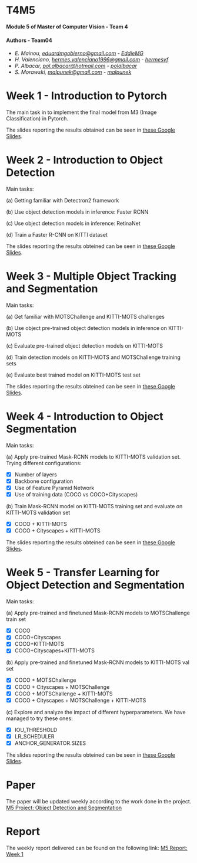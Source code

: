 # T4M5
**Module 5 of Master of Computer Vision -  Team 4**

#### Authors - Team04
- _E. Mainou, eduardmgobierno@gmail.com - [EddieMG](https://github.com/EddieMG)_
- _H. Valenciano, hermes.valenciano1996@gmail.com - [hermesvf](https://github.com/hermesvf)_
- _P. Albacar, pol.albacar@hotmail.com - [polalbacar](https://github.com/polalbacar)_
- _S. Morawski, malpunek@gmail.com - [malpunek](https://github.com/malpunek)_

# Week 1 - Introduction to Pytorch

The main task in to implement the final model from M3 (Image Classification) in Pytorch.

The slides reporting the results obtained can be seen in [these Google Slides](https://docs.google.com/presentation/d/1n3wsHfT0nL-1LW-X02lgyh8OLpLObmZt5nEjD4H5RaE/edit#slide=id.p).

# Week 2 - Introduction to Object Detection
Main tasks:

(a) Getting familiar with Detectron2 framework

(b) Use object detection models in inference: Faster RCNN

(c) Use object detection models in inference: RetinaNet

(d) Train a Faster R-CNN on KITTI dataset

The slides reporting the results obteined can be seen in [these Google Slides](https://docs.google.com/presentation/d/14V1yCVCiOaDklb_7u7BKgAKRDSIhGrjze1V1CBX6Qm0/edit#slide=id.g7102907464_5_34).


# Week 3 - Multiple Object Tracking and Segmentation

Main tasks:

(a) Get familiar with MOTSChallenge and KITTI-MOTS challenges

(b) Use object pre-trained object detection models in inference on KITTI-MOTS

(c) Evaluate pre-trained object detection models on KITTI-MOTS 

(d) Train detection models on KITTI-MOTS and MOTSChallenge training sets

(e) Evaluate best trained model on KITTI-MOTS test set

The slides reporting the results obteined can be seen in [these Google Slides](https://docs.google.com/presentation/d/1rppl8bJZF5lnt4Qxvoe_KrF_eDC2S-eNhT6g58L_NlE/edit#slide=id.g7168e8d968_29_0).

# Week 4 - Introduction to Object Segmentation

Main tasks:

(a) Apply pre-trained Mask-RCNN models to KITTI-MOTS validation set. Trying different configurations:
  - [x] Number of layers
  - [x] Backbone configuration
  - [x] Use of Feature Pyramid Network
  - [x] Use of training data (COCO vs COCO+Cityscapes)

(b) Train Mask-RCNN model on KITTI-MOTS training set and evaluate on KITTI-MOTS validation set
  - [x] COCO + KITTI-MOTS
  - [x] COCO + Cityscapes + KITTI-MOTS

The slides reporting the results obteined can be seen in [these Google Slides](https://docs.google.com/presentation/d/1Wxv_nS51v2C9CKlNpzeHORPC9lifEhkCmpZSD9jJOXA/edit#slide=id.g718556d907_1_0).

# Week 5 - Transfer Learning for Object Detection and Segmentation

Main tasks:

(a) Apply pre-trained and finetuned Mask-RCNN models to MOTSChallenge train set
  - [x] COCO
  - [x] COCO+Cityscapes
  - [x] COCO+KITTI-MOTS
  - [x] COCO+Cityscapes+KITTI-MOTS

(b) Apply pre-trained and finetuned Mask-RCNN models to KITTI-MOTS val set
  - [x] COCO + MOTSChallenge
  - [x] COCO + Cityscapes + MOTSChallenge
  - [x] COCO + MOTSChallenge + KITTI-MOTS
  - [x] COCO + Cityscapes + MOTSChallenge + KITTI-MOTS

(c) Explore and analyze the impact of different hyperparameters. We have managed to try these ones:
  - [x] IOU_THRESHOLD
  - [x] LR_SCHEDULER
  - [x] ANCHOR_GENERATOR.SIZES

The slides reporting the results obteined can be seen in [these Google Slides](https://docs.google.com/presentation/d/1GoxeIPR7aRU02mNyxeSnqRkAa7uV55FtJaIlOdWdFMM/edit#slide=id.g72363b1db2_18_3).

# Paper
The paper will be updated weekly according to the work done in the project.
[M5 Project: Object Detection and Segmentation](https://www.overleaf.com/read/zwjphfsmqyjt)

# Report

The weekly report delivered can be found on the following link:
[M5 Report: Week 1](https://docs.google.com/presentation/d/1n3wsHfT0nL-1LW-X02lgyh8OLpLObmZt5nEjD4H5RaE/edit?usp=sharing)


